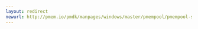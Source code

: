 ```yaml
---
layout: redirect
newurl: http://pmem.io/pmdk/manpages/windows/master/pmempool/pmempool-sync.1.html
---
```

